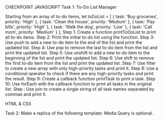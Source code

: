 CHECKPOINT
JAVASCRIPT
Task 1: To-Do List Manager

Starting from an array of to-do items,
let toDoList = [
    { task: 'Buy groceries', priority: 'High' },
    { task: 'Clean the house', priority: 'Medium' },
    { task: 'Pay bills', priority: 'High' },
    { task: 'Walk the dog', priority: 'Low' },
    { task: 'Call mom', priority: 'Medium' }
];
Step 1: Create a function printToDoList to print all to-do items.
Step 2: Print the initial to-do list using the function.
Step 3: Use push to add a new to-do item to the end of the list and print the updated list.
Step 4: Use pop to remove the last to-do item from the list and print the updated list.
Step 5: Use unshift to add a new to-do item to the beginning of the list and print the updated list.
Step 6: Use shift to remove the first to-do item from the list and print the updated list.
Step 7: Use filter to create a new array with only high-priority tasks and print it.
Step 8: Use a conditional operator to check if there are any high-priority tasks and print the result.
Step 9: Create a callback function printTask to print a task.
Step 10: Use forEach with the callback function to print all tasks in the original list.
Step : Use join to create a single string of all task names separated by commas and print it.

HTML & CSS

Task 2:
Make a replica of the following template:
Media Query is optional.